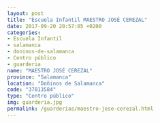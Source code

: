 ```yaml
---
layout: post
title: "Escuela Infantil MAESTRO JOSÉ CEREZAL"
date: 2017-09-20 20:57:05 +0200
categories:
- Escuela Infantil
- salamanca
- doninos-de-salamanca
- Centro público
- guarderia
name: "MAESTRO JOSÉ CEREZAL"
province: "Salamanca"
location: "Doñinos de Salamanca"
code: "37013584"
type: "Centro público"
img: guarderia.jpg
permalink: /guarderias/maestro-jose-cerezal.html
---
```

